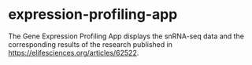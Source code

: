 # expression-profiling-app
The Gene Expression Profiling App displays the snRNA-seq data and the corresponding results of the research published in https://elifesciences.org/articles/62522.
